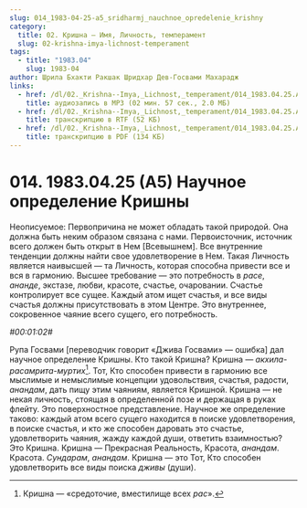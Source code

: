 ```yaml
---
slug: 014_1983-04-25-a5_sridharmj_nauchnoe_opredelenie_krishny
category:
  title: 02. Кришна — Имя, Личность, темперамент
  slug: 02-krishna-imya-lichnost-temperament
tags:
  - title: "1983.04"
    slug: 1983-04
author: Шрила Бхакти Ракшак Шридхар Дев-Госвами Махарадж
links:
  - href: /dl/02._Krishna--Imya,_Lichnost,_temperament/014_1983.04.25.A5_SridharMj_Nauchnoe_opredelenie_Krishny.mp3
    title: аудиозапись в MP3 (02 мин. 57 сек., 2.0 МБ)
  - href: /dl/02._Krishna--Imya,_Lichnost,_temperament/014_1983.04.25.A5_SridharMj_Nauchnoe_opredelenie_Krishny.rtf
    title: транскрипцию в RTF (52 КБ)
  - href: /dl/02._Krishna--Imya,_Lichnost,_temperament/014_1983.04.25.A5_SridharMj_Nauchnoe_opredelenie_Krishny.pdf
    title: транскрипцию в PDF (134 КБ)
---
```


# 014. 1983.04.25 (A5) Научное определение Кришны

Неописуемое: Первопричина не может обладать такой природой. Она должна быть неким образом связана с нами. Первоисточник, источник всего должен быть открыт в Нем [Всевышнем]. Все внутренние тенденции должны найти свое удовлетворение в Нем. Такая Личность является наивысшей — та Личность, которая способна привести все и вся в гармонию. Высшее требование — это потребность в *расе*, *ананде*, экстазе, любви, красоте, счастье, очаровании. Счастье контролирует все сущее. Каждый атом ищет счастья, и все виды счастья должны присутствовать в этом Центре. Это внутреннее, сокровенное чаяние всего сущего, его потребность.

*#00:01:02#*

Рупа Госвами [переводчик говорит «Джива Госвами» — ошибка] дал научное определение Кришны. Кто такой Кришна? Кришна — *акхила-расамрита-муртих*[^_ftn1]. Тот, Кто способен привести в гармонию все мыслимые и немыслимые концепции удовольствия, счастья, радости, *анандам*, дать пищу этим чаяниям, является Кришной. Кришна — не некая личность, стоящая в определенной позе и держащая в руках флейту. Это поверхностное представление. Научное же определение таково: каждый атом всего сущего находится в поиске удовлетворения, в поиске счастья, и кто же способен даровать это счастье, удовлетворить чаяния, жажду каждой души, ответить взаимностью? Это Кришна. Кришна — Прекрасная Реальность, Красота, *анандам*. Красота. *Сундарам*, *анандам*. Кришна — это Тот, Кто способен удовлетворить все виды поиска *дживы* (души).



[^_ftn1]: Кришна — «средоточие, вместилище всех *рас*».

